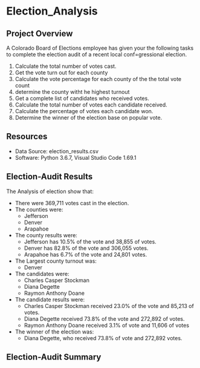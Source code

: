 # Election_Analysis

## Project Overview
A Colorado Board of Elections employee has given your the following tasks to complete  the election  audit of a recent local conf=gressional election.

1. Calculate the total number of votes cast.
2. Get the vote turn out for each county
3. Calculate the vote percentage for each county of the the total vote count
4. determine the county witht he highest turnout
5. Get a complete list of candidates who received votes.
6. Calculate the total number of votes each candidate received.
7. Calculate the percentage of votes each candidate won.
8. Determine the winner of the election base on popular vote.

## Resources
- Data Source: election_results.csv
- Software: Python 3.6.7, Visual Studio Code 1.69.1

## Election-Audit Results
The Analysis of election show that:
- There were 369,711 votes cast in the election.
- The counties were:
    - Jefferson
    - Denver
    - Arapahoe
- The county results were:
    - Jefferson has 10.5% of the vote and 38,855 of votes.
    - Denver has 82.8% of the vote and 306,055 votes.
    - Arapahoe has 6.7% of the vote and 24,801 votes.
- The Largest county  turnout was:
    - Denver
- The candidates were:
    - Charles Casper Stockman
    - Diana Degette
    - Raymon Anthony Doane
- The candidate results were:
    - Charles Casper Stockman received 23.0% of the vote and 85,213 of votes.
    - Diana Degette received 73.8% of the vote and 272,892 of votes.
    - Raymon Anthony Doane received 3.1% of vote and 11,606 of votes
- The winner of the election was:
    - Diana Degette, who received 73.8% of vote and 272,892 votes.
   
## Election-Audit Summary

